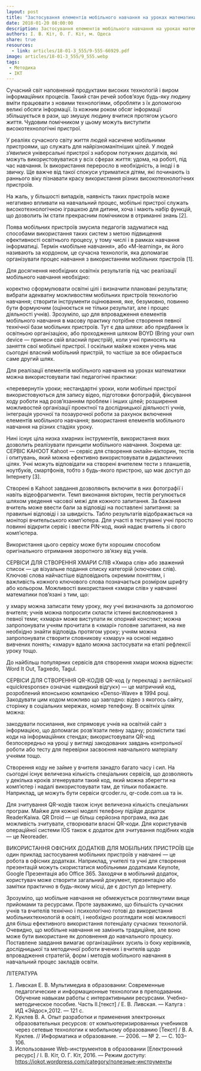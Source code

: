```yaml
---
layout: post
title: "Застосування елементів мобільного навчання на уроках математики"
date: 2018-01-20 08:00:00
description: Застосування елементів мобільного навчання на уроках математики
authors: І. В. Кіт, О. Г. Кіт, м. Одеса
share: true
resources:
  - link: articles/18-01-3_555/9-555-66929.pdf
image: articles/18-01-3_555/9_555.webp
tags:
 - Методика
 - ІКТ
---
```


Сучасний світ наповнений продуктами високих технологій і виром інформаційних процесів. Такий стан речей зобов’язує будь-яку людину вміти працювати з новими технологіями, обробляти з їх допомогою великі обсяги інформації. Із кожним роком обсяг інформації збільшується в рази, що змушує людину вчитися протягом усього життя. Чудовим помічником у цьому можуть виступити високотехнологічні пристрої.

У реаліях сучасного світу життя людей  насичене мобільними пристроями, що служать для найрізноманітніших цілей. У людей з’явилися універсальні пристрої з набором потужних додатків, які можуть використовуватися у всіх сферах життя: удома, на роботі, під час навчання. Їх використання переросло в необхідність, а іноді і в звичку. Ще важче від такої спокуси утриматися дітям, які
починають із раннього віку пізнавати красу використання різних високотехнологічних пристроїв.

На жаль, у більшості випадків, наявність таких пристроїв може негативно впливати на навчальний процес, мобільні пристрої служать високотехнологічною іграшкою для дитини, хоча і мають набір функцій, що дозволить їм стати прекрасним помічником в отриманні знань [2].

Поява мобільних пристроїв змусила педагогів задуматися над способами використання таких систем з метою підвищення ефективності освітнього процесу, у тому числі і в рамках навчання інформатиці. Термін «мобільне навчання», або «M-learning», як його називають за кордоном, це сучасна технологія, яка допомагає організувати процес навчання з використанням мобільних пристроїв [1].

Для досягнення необхідних освітніх результатів під час реалізації мобільного навчання необхідно:

   коректно сформулювати освітні цілі і визначити плановані результати;
   вибрати адекватну можливостям мобільних пристроїв технологію навчання;
   створити інструменти оцінювання, яке, безумовно, повинно бути формуючим (оцінюється не тільки результат, але і процес діяльності учнів).
   Зрозуміло, що для впровадження елементів мобільного навчання в масову практику потрібне створення певної технічної бази мобільних пристроїв. Тут є два шляхи: або придбання їх освітньою організацією, або проходження шляхом BOYD (Bring your own device — принеси свій власний пристрій), коли учні приносять на заняття свої мобільні пристрої. І оскільки майже кожен учень має сьогодні власний мобільний пристрій, то частіше за все обирається саме другий шлях.

Для реалізації елементів мобільного навчання на уроках математики можна використовувати такі педагогічні практики:

   «перевернуті» уроки;
   нестандартні уроки, коли мобільні пристрої використовуються для запису відео, підготовки фотографій, фіксування ходу роботи над розв’язанням проблем і інших цілей;
   розширення можливостей організації проектної та дослідницької діяльності учнів, інтеграція урочної та позаурочної роботи за рахунок включення елементів мобільного навчання;
   використання елементів мобільного навчання на різних стадіях уроку.

Нині існує ціла низка хмарних інструментів, використання яких дозволить реалізувати принципи мобільного навчання.
Зокрема це:
СЕРВІС KAHOOT
Kahoot — сервіс для створення онлайн-вікторин, тестів і опитувань, який можна ефективно використовувати в дидактичних цілях. Учні можуть відповідати на створені вчителем тести з планшетів, ноутбуків, смартфонів, тобто з будь-якого пристрою, що має доступ до Інтернету [3].

Створені в Kahoot завдання дозволяють включити в них фотографії і навіть відеофрагменти. Темп виконання вікторин, тестів регулюється шляхом уведення часової межі для кожного запитання. За бажання вчитель може ввести бали за відповіді на поставлені запитання: за правильні відповіді і за швидкість. Табло результатів відображається на моніторі вчительського комп’ютера. Для участі в тестуванні учні просто повинні відкрити сервіс і ввести PIN-код, який надає вчитель зі свого комп’ютера.

Використання цього сервісу може бути хорошим способом оригінального отримання зворотного зв’язку від учнів.

СЕРВІСИ ДЛЯ СТВОРЕННЯ ХМАРИ СЛІВ
«Хмара слів» або зважений список — це візуальне подання списку категорій (ключових слів).
Ключові слова найчастіше відповідають окремим поняттям, і важливість кожного ключового слова позначається розміром шрифту або кольором.
Можливості використання «хмари слів» у навчанні математики пов’язані з тим, що:

   у хмару можна записати тему уроку, яку учні визначають за допомогою вчителя;
   учнів можна попросити скласти істинні висловлювання з певної теми;
   «хмара» може виступати як опорний конспект;
   можна запропонувати учням прочитати в «хмарі» головне запитання, на яке необхідно знайти відповідь протягом уроку;
   учням можна запропонувати створити словникову «хмару» на основі недавно  вивчених понять;
   «хмару» вдало можна застосувати на етапі рефлексії уроку тощо.

До найбільш популярних сервісів для створення хмари можна віднести: Word It Out, Tagxedo, Tagul.

СЕРВІСИ ДЛЯ СТВОРЕННЯ QR-КОДІВ
QR-код (у перекладі з англійської «quickresponse» означає «швидкий відгук») — це матричний код, розроблений японською компанією «Denso-Wave» в 1994 році. Закодувати цим кодом можливо що завгодно: відео з якогось сайту, сторінку в соціальних мережах, номер телефону. В освітніх цілях можна:

   закодувати посилання, яке спрямовує учнів на освітній сайт з інформацією, що допомагає розв’язати певну задачу;
   розмістити такі коди на інформаційних стендах;
   використовувати QR-код безпосередньо на уроці у вигляді закодованих завдань контрольної роботи або тесту для перевірки засвоєння навчального матеріалу учнями тощо.


Створення коду не займе у вчителя занадто багато часу і сил. На сьогодні існує величезна кількість спеціальних сервісів, що дозволяють у декілька кроків згенерувати такий код, який можна зберегти на комп’ютер і надалі використовувати там, де тільки побажаєте. Наприклад, це можуть бути сервіси qrcoder.ru, qr-code.com.ua та ін.

Для зчитування QR-кодів також існує величезна кількість спеціальних програм. Майже для кожної моделі телефону підійде додаток ReaderKaiwa. QR Droid — це більш серйозна програма, яка дає можливість зчитувати, створювати власні QR-коди. Для користувачів операційної системи IOS також є додаток для зчитування подібних кодів — це Neoreader.

ВИКОРИСТАННЯ ОФІСНИХ ДОДАТКІВ ДЛЯ МОБІЛЬНИХ ПРИСТРОЇВ
Ще один приклад застосування мобільних пристроїв у навчанні — це робота в офісних додатках. Наприклад, учителі та учні для створення презентацій можуть скористатися мобільними додатками Кeynote, Google Презентація або Office 365. Заходячи в мобільний додаток, користувач може створити загальний документ, презентацію або замітки практично в будь-якому місці, де є доступ до Інтернету.

Зрозуміло, що мобільне навчання не обмежується розглянутими вище прийомами та ресурсами. Проте зауважимо, що більшість сучасних учнів та вчителів технічно і психологічно готові до використання мобільнихтехнологій в освіті, і необхідно розглядати нові можливості для більш ефективного використання потенціалу сучасних технологій. Очевидно, що мобільне навчання не замінить традиційне, але воно може бути використане як доповнення до навчального процесу. Поставлене завдання вимагає організаційних зусиль із боку керівників, дослідницької та методичної роботи вчених і вчителів щодо впровадження стратегій, форм і методів мобільного навчання в навчальний процес закладів освіти.

ЛІТЕРАТУРА
1. Ливская Е. В. Мультимедиа в образовании: Современные педагогические и информационные технологии в преподавании. Обучение навыкам работы с интерактивными ресурсами. Учебно-методическое пособие. Часть II.[текст] / Е. В. Ливская. — Калуга : ИД «Эйдос»,2012. — 121 с.
2. Куклев В. А. Опыт разработки и применения электронных образовательных ресурсов: от компьютеризированных учебников через сетевые технологии к мобильному образованию [Текст] / В. А. Куклев. // Информатика и образование. — 2006. — № 2. — С. 103–106.
3. Использование Web-инструментов в образовании [Електронний ресурс] / І. В. Кіт, О. Г. Кіт, 2016. — Режим доступу: https://iokot.wordpress.com/category/полезные-инструменты
